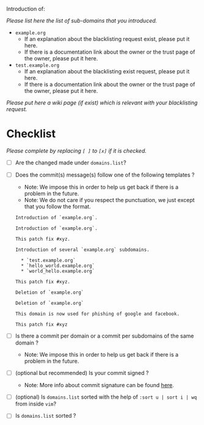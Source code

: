 Introduction of:

*Please list here the list of sub-domains that you introduced.*

* `example.org`
  * If an explanation about the blacklisting request exist, please put it here.
  * If there is a documentation link about the owner or the trust page of the owner, please put it here.
* `test.example.org`
  * If an explanation about the blacklisting exist request, please put it here.
  * If there is a documentation link about the owner or the trust page of the owner, please put it here.
  
*Please put here a wiki page (if exist) which is relevant with your blacklisting request.*


# Checklist

*Please complete by replacing `[ ]` to `[x]` if it is checked.*

* [ ] Are the changed made under `domains.list`?
* [ ] Does the commit(s) message(s) follow one of the following templates ?
  * Note: We impose this in order to help us get back if there is a problem in the future.
  * Note: We do not care if you respect the punctuation, we just except that you follow the format.
  
  ```
  Introduction of `example.org`.
  ```
  ```
  Introduction of `example.org`.
  
  This patch fix #xyz.
  ```
  ```
  Introduction of several `example.org` subdomains.
  
    * `test.example.org`
    * `hello_world.example.org`
    * `world_hello.example.org`
    
  This patch fix #xyz.
  ```
  ```
  Deletion of `example.org`
  ```
  ```
  Deletion of `example.org`
  
  This domain is now used for phishing of google and facebook.
  
  This patch fix #xyz
  ```
* [ ] Is there a commit per domain or a commit per subdomains of the same domain ?
  * Note: We impose this in order to help us get back if there is a problem in the future.
* [ ] (optional but recommended) Is your commit signed ?
  * Note: More info about commit signature can be found [here](https://help.github.com/articles/signing-commits/).
* [ ] (optional) Is `domains.list` sorted with the help of `:sort u | sort i | wq` from inside `vim`?
* [ ] Is `domains.list` sorted ?
